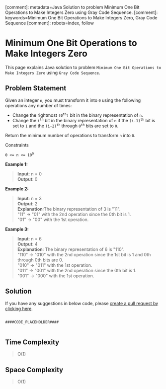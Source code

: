 [comment]: metadata=Java Solution to problem Minimum One Bit Operations to Make Integers Zero using Gray Code Sequence.
[comment]: keywords=Minimum One Bit Operations to Make Integers Zero, Gray Code Sequence
[comment]: robots=index, follow


<h1>Minimum One Bit Operations to Make Integers Zero</h1>
<p>
This page explains Java solution to problem <code class="inline">Minimum One Bit Operations to Make Integers Zero</code> using <code class="inline">Gray Code Sequence</code>.
</p>


<h2 class="heading">Problem Statement</h2>
<p>
Given an integer <code class="inline">n</code>, you must transform it into <code class="inline">0</code> using the following operations any number of times:
</p>
<ul>
<li>Change the rightmost <code class="inline">(0<sup>th</sup>)</code> bit in the binary representation of <code class="inline">n</code>.</li>
<li>Change the <code class="inline">i<sup>th</sup></code> bit in the binary representation of <code class="inline">n</code> if the <code class="inline">(i-1)<sup>th</sup></code> bit is set to <code class="inline">1</code> and the <code class="inline">(i-2)<sup>th</sup></code> through <code class="inline">0<sup>th</sup></code> bits are set to <code class="inline">0</code>.</li>
</ul>
<p>
Return the minimum number of operations to transform <code class="inline">n</code> into <code class="inline">0</code>.
</p>


<p>Constraints</p>
<p><code class="inline">0 <= n <= 10<sup>9</sup></code></p>

<b>Example 1:</b>
<blockquote>
<p>
<b>Input</b>: n = 0<br/>
<b>Output</b>: 0<br/>
</p>
</blockquote>

<b>Example 2:</b>
<blockquote>
<p>
<b>Input</b>: n = 3<br/>
<b>Output</b>: 2<br/>
<b>Explanation</b>:The binary representation of 3 is "11". <br />
"11" -> "01" with the 2nd operation since the 0th bit is 1. <br />
"01" -> "00" with the 1st operation. <br />
</p>
</blockquote>

<b>Example 3:</b>
<blockquote>
<p>
<b>Input</b>: n = 6<br/>
<b>Output</b>: 4<br/>
<b>Explanation</b>: The binary representation of 6 is "110". <br />
"110" -> "010" with the 2nd operation since the 1st bit is 1 and 0th through 0th bits are 0. <br />
"010" -> "011" with the 1st operation. <br />
"011" -> "001" with the 2nd operation since the 0th bit is 1. <br />
"001" -> "000" with the 1st operation. <br />
</p>
</blockquote>


<h2 class="heading">Solution</h2>
If you have any suggestions in below code, please <a href="####LINK_PLACEHOLDER####" target="_blank" rel="noopener noreferrer" class="absolute">create a pull request by clicking here</a>.
<pre>
<code class="language-java">
####CODE_PLACEHOLDER####
</code>
</pre>


<h2 class="heading">Time Complexity</h2>
<blockquote>
<p>
O(1)
</p>
</blockquote>


<h2 class="heading">Space Complexity</h2>
<blockquote>
<p>
O(1)
</p>
</blockquote>